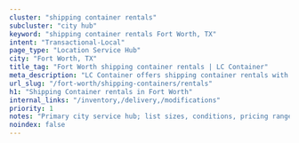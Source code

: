 ```yaml
---
cluster: "shipping container rentals"
subcluster: "city hub"
keyword: "shipping container rentals Fort Worth, TX"
intent: "Transactional-Local"
page_type: "Location Service Hub"
city: "Fort Worth, TX"
title_tag: "Fort Worth shipping container rentals | LC Container"
meta_description: "LC Container offers shipping container rentals with delivery in Fort Worth, TX. Local. Fast quotes. Since 2003."
url_slug: "/fort-worth/shipping-containers/rentals"
h1: "Shipping Container rentals in Fort Worth"
internal_links: "/inventory,/delivery,/modifications"
priority: 1
notes: "Primary city service hub; list sizes, conditions, pricing ranges, photos, testimonials."
noindex: false
---
```


<!-- TODO: Add unique city/inventory copy, images, and internal links here. -->
